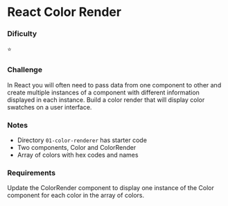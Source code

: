 # React Color Render

### Dificulty
:star:

### Challenge
In React you will often need to pass data from one component to other and create multiple instances of a component with different information displayed in each instance.
Build a color render that will display color swatches on a user interface.

### Notes
- Directory ```01-color-renderer``` has starter code
- Two components, Color and ColorRender
- Array of colors with hex codes and names

### Requirements
Update the ColorRender component to display one instance of the Color component for each color in the array of colors.